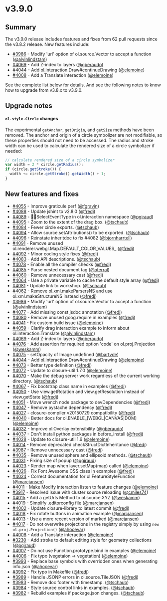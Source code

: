 # v3.9.0

## Summary

The v3.9.0 release includes features and fixes from 62 pull requests since the v3.8.2 release. New features include:

* [#3986](https://github.com/openlayers/openlayers/pull/3986) - Modify 'url' option of ol.source.Vector to accept a function ([@alvinlindstam](https://github.com/alvinlindstam))
* [#4069](https://github.com/openlayers/openlayers/pull/4069) - Add Z-index to layers ([@gberaudo](https://github.com/gberaudo))
* [#4044](https://github.com/openlayers/openlayers/pull/4044) - Add ol.interaction.Draw#continueDrawing ([@elemoine](https://github.com/elemoine))
* [#4008](https://github.com/openlayers/openlayers/pull/4008) - Add a Translate interaction ([@elemoine](https://github.com/elemoine))

See the complete list below for details. And see the following notes to know how to upgrade from v3.8.x to v3.9.0.

## Upgrade notes

#### `ol.style.Circle` changes

The experimental `getAnchor`, `getOrigin`, and `getSize` methods have been removed.  The anchor and origin of a circle symbolizer are not modifiable, so these properties should not need to be accessed.  The radius and stroke width can be used to calculate the rendered size of a circle symbolizer if needed:

```js
// calculate rendered size of a circle symbolizer
var width = 2 * circle.getRadius();
if (circle.getStroke()) {
  width += circle.getStroke().getWidth() + 1;
}
```

## New features and fixes

 * [#4055](https://github.com/openlayers/openlayers/pull/4055) - Improve graticule perf ([@fgravin](https://github.com/fgravin))
 * [#4088](https://github.com/openlayers/openlayers/pull/4088) - Update jshint to v2.8.0 ([@fredj](https://github.com/fredj))
 * [#4089](https://github.com/openlayers/openlayers/pull/4089) - SelectEventType in ol.interaction namespace ([@pgiraud](https://github.com/pgiraud))
 * [#4095](https://github.com/openlayers/openlayers/pull/4095) - Zoom to the extent of the drag box. ([@tschaub](https://github.com/tschaub))
 * [#4084](https://github.com/openlayers/openlayers/pull/4084) - Fewer circle exports. ([@tschaub](https://github.com/tschaub))
 * [#4094](https://github.com/openlayers/openlayers/pull/4094) - Allow source.setAttributions() to be exported. ([@tschaub](https://github.com/tschaub))
 * [#4096](https://github.com/openlayers/openlayers/pull/4096) - Reinstate inheritdoc to fix #4082 ([@bjornharrtell](https://github.com/bjornharrtell))
 * [#4091](https://github.com/openlayers/openlayers/pull/4091) - Remove unused ol.renderer.webgl.Map.DEFAULT_COLOR_VALUES_ ([@fredj](https://github.com/fredj))
 * [#4092](https://github.com/openlayers/openlayers/pull/4092) - Minor coding style fixes ([@fredj](https://github.com/fredj))
 * [#4083](https://github.com/openlayers/openlayers/pull/4083) - Add API descriptions. ([@tschaub](https://github.com/tschaub))
 * [#4078](https://github.com/openlayers/openlayers/pull/4078) - Enable all the compiler checks ([@fredj](https://github.com/fredj))
 * [#4085](https://github.com/openlayers/openlayers/pull/4085) - Parse nested document tag ([@oterral](https://github.com/oterral))
 * [#4060](https://github.com/openlayers/openlayers/pull/4060) - Remove unnecessary cast ([@fredj](https://github.com/fredj))
 * [#4064](https://github.com/openlayers/openlayers/pull/4064) - Use a private variable to cache the default style array ([@fredj](https://github.com/fredj))
 * [#4081](https://github.com/openlayers/openlayers/pull/4081) - Update link to workshop. ([@tschaub](https://github.com/tschaub))
 * [#4062](https://github.com/openlayers/openlayers/pull/4062) - Remove ol.xml.makeParsersNS and use ol.xml.makeStructureNS instead ([@fredj](https://github.com/fredj))
 * [#3986](https://github.com/openlayers/openlayers/pull/3986) - Modify 'url' option of ol.source.Vector to accept a function ([@alvinlindstam](https://github.com/alvinlindstam))
 * [#4077](https://github.com/openlayers/openlayers/pull/4077) - Add missing const jsdoc annotation ([@fredj](https://github.com/fredj))
 * [#4080](https://github.com/openlayers/openlayers/pull/4080) - Remove unused goog.require in examples ([@fredj](https://github.com/fredj))
 * [#4041](https://github.com/openlayers/openlayers/pull/4041) - Fix custom build issue ([@elemoine](https://github.com/elemoine))
 * [#4059](https://github.com/openlayers/openlayers/pull/4059) - Clarify drag interaction example to inform about ol.interaction.Translate ([@alvinlindstam](https://github.com/alvinlindstam))
 * [#4069](https://github.com/openlayers/openlayers/pull/4069) - Add Z-index to layers ([@gberaudo](https://github.com/gberaudo))
 * [#4076](https://github.com/openlayers/openlayers/pull/4076) - Add assertion for required option 'code' on ol.proj.Projection ([@weskamm](https://github.com/weskamm))
 * [#4075](https://github.com/openlayers/openlayers/pull/4075) - setOpacity of Image undefined ([@bartvde](https://github.com/bartvde))
 * [#4044](https://github.com/openlayers/openlayers/pull/4044) - Add ol.interaction.Draw#continueDrawing ([@elemoine](https://github.com/elemoine))
 * [#4073](https://github.com/openlayers/openlayers/pull/4073) - Better type definition ([@fredj](https://github.com/fredj))
 * [#4072](https://github.com/openlayers/openlayers/pull/4072) - Update to closure-util 1.7.0 ([@elemoine](https://github.com/elemoine))
 * [#4070](https://github.com/openlayers/openlayers/pull/4070) - Make the debug server work regardless of the current working directory. ([@tschaub](https://github.com/tschaub))
 * [#4067](https://github.com/openlayers/openlayers/pull/4067) - Fix bootstrap class name in examples ([@fredj](https://github.com/fredj))
 * [#4050](https://github.com/openlayers/openlayers/pull/4050) - Use view.getRotation and view.getResolution instead of view.getState ([@fredj](https://github.com/fredj))
 * [#4051](https://github.com/openlayers/openlayers/pull/4051) - Move wrench node package to devDependencies ([@fredj](https://github.com/fredj))
 * [#4047](https://github.com/openlayers/openlayers/pull/4047) - Remove pystache dependency ([@fredj](https://github.com/fredj))
 * [#4027](https://github.com/openlayers/openlayers/pull/4027) - closure-compiler v20150729 compatibility ([@fredj](https://github.com/fredj))
 * [#4040](https://github.com/openlayers/openlayers/pull/4040) - Better docs for ol.ENABLE_[WEBGL|CANVAS|DOM] ([@elemoine](https://github.com/elemoine))
 * [#4032](https://github.com/openlayers/openlayers/pull/4032) - Improve ol.Overlay extensibility ([@gberaudo](https://github.com/gberaudo))
 * [#4037](https://github.com/openlayers/openlayers/pull/4037) - Don't install python packages in before_install ([@fredj](https://github.com/fredj))
 * [#4028](https://github.com/openlayers/openlayers/pull/4028) - Update to closure-util 1.6 ([@elemoine](https://github.com/elemoine))
 * [#4014](https://github.com/openlayers/openlayers/pull/4014) - Remove deprecated checkStructDictInheritance ([@fredj](https://github.com/fredj))
 * [#3987](https://github.com/openlayers/openlayers/pull/3987) - Remove unnecessary cast ([@fredj](https://github.com/fredj))
 * [#4035](https://github.com/openlayers/openlayers/pull/4035) - Remove unused sphere and ellipsoid methods. ([@tschaub](https://github.com/tschaub))
 * [#4031](https://github.com/openlayers/openlayers/pull/4031) - Fixing size of popup ([@pgiraud](https://github.com/pgiraud))
 * [#4023](https://github.com/openlayers/openlayers/pull/4023) - Render map when layer.setMap(map) called ([@elemoine](https://github.com/elemoine))
 * [#4026](https://github.com/openlayers/openlayers/pull/4026) - Fix Font Awesome CSS class in examples ([@fredj](https://github.com/fredj))
 * [#4024](https://github.com/openlayers/openlayers/pull/4024) - Correct documentation for ol.FeatureStyleFunction ([@marcjansen](https://github.com/marcjansen))
 * [#4011](https://github.com/openlayers/openlayers/pull/4011) - Make Modify interaction listen to feature changes ([@elemoine](https://github.com/elemoine))
 * [#3917](https://github.com/openlayers/openlayers/pull/3917) - Resolved issue with cluster source reloading ([@cmiles74](https://github.com/cmiles74))
 * [#4015](https://github.com/openlayers/openlayers/pull/4015) - Add a getUrls Method to ol.source.XYZ ([@weskamm](https://github.com/weskamm))
 * [#4019](https://github.com/openlayers/openlayers/pull/4019) - Simplify .editorconfig file ([@marcjansen](https://github.com/marcjansen))
 * [#4002](https://github.com/openlayers/openlayers/pull/4002) - Update closure-library to latest commit ([@fredj](https://github.com/fredj))
 * [#4018](https://github.com/openlayers/openlayers/pull/4018) - Fix rotate buttons in animation example ([@marcjansen](https://github.com/marcjansen))
 * [#4013](https://github.com/openlayers/openlayers/pull/4013) - Use a more recent version of marked ([@marcjansen](https://github.com/marcjansen))
 * [#4017](https://github.com/openlayers/openlayers/pull/4017) - Do not overwrite projections in the registry simply by using `new ol.proj.Projection()` ([@ahocevar](https://github.com/ahocevar))
 * [#4008](https://github.com/openlayers/openlayers/pull/4008) - Add a Translate interaction ([@elemoine](https://github.com/elemoine))
 * [#3230](https://github.com/openlayers/openlayers/pull/3230) - Add stroke to default editing style for geometry collections ([@pgiraud](https://github.com/pgiraud))
 * [#4007](https://github.com/openlayers/openlayers/pull/4007) - Do not use Function.prototype.bind in examples ([@elemoine](https://github.com/elemoine))
 * [#4006](https://github.com/openlayers/openlayers/pull/4006) - Fix typo (vegetaion -> vegetation) ([@elemoine](https://github.com/elemoine))
 * [#3993](https://github.com/openlayers/openlayers/pull/3993) - Replace base symbols with overridden ones when generating info.json ([@ahocevar](https://github.com/ahocevar))
 * [#3992](https://github.com/openlayers/openlayers/pull/3992) - Fix typo in Makefile ([@fredj](https://github.com/fredj))
 * [#3989](https://github.com/openlayers/openlayers/pull/3989) - Handle JSONP errors in ol.source.TileJSON ([@fredj](https://github.com/fredj))
 * [#3983](https://github.com/openlayers/openlayers/pull/3983) - Remove doc footer with timestamp. ([@tschaub](https://github.com/tschaub))
 * [#3984](https://github.com/openlayers/openlayers/pull/3984) - Style source control links in examples. ([@tschaub](https://github.com/tschaub))
 * [#3982](https://github.com/openlayers/openlayers/pull/3982) - Rebuild examples if package.json changes. ([@tschaub](https://github.com/tschaub))
